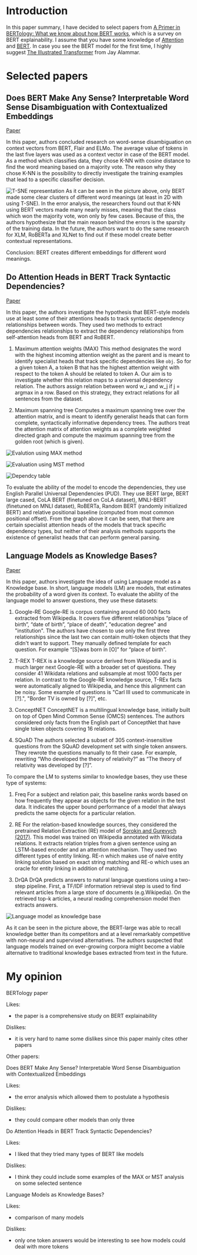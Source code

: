 # Introduction

In this paper summary, I have decided to select papers from [A Primer in BERTology: What we know about how BERT works](https://arxiv.org/abs/2002.12327), which is a survey on BERT explainability. I assume that you have some knowledge of [Attention](https://arxiv.org/abs/1706.03762) and [BERT](https://arxiv.org/abs/1810.04805). In case you see the BERT model for the first time, I highly suggest [The Illustrated Transformer](https://jalammar.github.io/illustrated-transformer/) from Jay Alammar.

# Selected papers

## Does BERT Make Any Sense? Interpretable Word Sense Disambiguation with Contextualized Embeddings
[Paper](https://arxiv.org/abs/1909.10430)

In this paper, authors concluded research on word-sense disambiguation on context vectors from BERT, Flair and ELMo. The average value of tokens in the last five layers was used as a context vector in case of the BERT model. As a method which classifies data, they chose K-NN with cosine distance to find the word meaning based on a majority vote. The reason why they chose K-NN is the possibility to directly investigate the training examples that lead to a specific classifier decision.

![T-SNE representation](img/context_vectors.png)
As it can be seen in the picture above, only BERT made some clear clusters of different word meanings (at least in 2D with using T-SNE). In the error analysis, the researchers found out that K-NN using BERT vectors made many nearly misses, meaning that the class which won the majority vote, won only by few cases. Because of this, the authors hypothesize that the main reason behind the errors is the sparsity of the training data. In the future, the authors want to do the same research for XLM, RoBERTa and XLNet to find out if these model create better contextual representations.

Conclusion:
BERT creates different embeddings for different word meanings.

## Do Attention Heads in BERT Track Syntactic Dependencies?
[Paper](https://arxiv.org/abs/1911.12246)

In this paper, the authors investigate the hypothesis that BERT-style models use at least some of their attentions heads to track syntactic dependency relationships between words. They used two methods to extract dependencies relationships to extract the dependency relationships from self-attention heads from BERT and RoBERT. 

1. Maximum attention weights (MAX)
This method designates the word with the highest incoming attention weight as the parent and is meant to identify specialist heads that track specific dependencies like `obj`. So for a given token A, a token B that has the highest attention weight with respect to the token A should be related to token A. Our aim is to investigate whether this relation maps to a universal dependency relation. The authors assign relation between word w_i and w_j if j = argmax in a row. Based on this strategy, they extract relations for all sentences from the dataset. 

2. Maximum spanning tree
Computes a maximum spanning tree over the attention matrix, and is meant to identify generalist heads that can form complete, syntactically informative dependency trees. The authors treat the attention matrix of attention weights as a complete weighted directed graph and compute the maximum spanning tree from the golden root (which is given). 

![Evalution using MAX method](img/max_dependency.png)

![Evaluation using MST method](img/mst_method.png)

![Dependcy table](img/dependency_table.png)


To evaluate the ability of the model to encode the dependencies, they use English Parallel Universal Dependencies (PUD). They use BERT large, BERT large cased, CoLA BERT (finetuned on CoLA dataset), MNLI-BERT (finetuned on MNLI dataset), RoBERTa, Random BERT (randomly initialized BERT) and relative positional baseline (computed from most common positional offset). From the graph above it can be seen, that there are certain specialist attention heads of the models that track specific dependency types, but neither of their analysis methods supports the existence of generalist heads that can perform general parsing.

## Language Models as Knowledge Bases?
[Paper](https://arxiv.org/abs/1909.01066)

In this paper, authors investigate the idea of using Language model as a Knowledge base. In short, language models (LM) are models, that estimates the probability of a word given its context. To evaluate the ability of the language model to answer questions, they use these datasets:

1. Google-RE
Google-RE is corpus containing around 60 000 facts extracted from Wikipedia. It covers five different relationships “place of birth”, “date of birth”, “place of death”, "education degree" and "institution". The authors have chosen to use only the first three relationships since the last two can contain multi-token objects that they didn't want to support. They manually defined template for each question. For example “[S]was born in [O]” for “place of birth”. 

2. T-REX
T-REX is a knowledge source derived from Wikipedia and is much larger next Google-RE with a broader set of questions. They consider 41 Wikidata relations and subsample at most 1000 facts per relation. In contrast to the Google-RE knowledge source, T-REx facts were automatically aligned to Wikipedia, and hence this alignment can be noisy. Some example of questions is "Carl III used to communicate in [?].", "Border TV is owned by [?]", etc.

3. ConceptNET
ConceptNET is a multilingual knowledge base, initially built on top of Open Mind Common Sense (OMCS) sentences. The authors considered only facts from the English part of ConceptNet that have single token objects covering 16 relations. 

4. SQuAD
The authors selected a subset of 305 context-insensitive questions from the SQuAD development set with single token answers. They rewrote the questions manually to fit their case. For example, rewriting “Who developed the theory of relativity?” as “The theory of relativity was developed by [?]”.

To compare the LM to systems similar to knowledge bases, they use these type of systems:

1. Freq
For a subject and relation pair, this baseline ranks words based on how frequently they appear as objects for the given relation in the test data. It indicates the upper bound performance of a model that always predicts the same objects for a particular relation.

2. RE
For the relation-based knowledge sources, they considered the pretrained Relation Extraction (RE) model of  [Sorokin and Gurevych (2017)](https://www.aclweb.org/anthology/D17-1188/). This model was trained on Wikipedia annotated with Wikidata relations. It extracts relation triples from a given sentence using an LSTM-based encoder and an attention mechanism. They used two different types of entity linking. RE-n which makes use of naive entity linking solution based on exact string matching and RE-o which uses an oracle for entity linking in addition of matching.

3. DrQA
DrQA predicts answers to natural language questions using a two-step pipeline. First, a TF/IDF information retrieval step is used to find relevant articles from a large store of documents (e.g.Wikipedia). On the retrieved top-k articles, a neural reading comprehension model then extracts answers. 

![Language model as knowledge base](img/lm_as_kb.png)

As it can be seen in the picture above, the BERT-large was able to recall knowledge better than its competitors and at a level remarkably competitive with non-neural and supervised alternatives. The authors suspected that language models trained on ever-growing corpora might become a viable alternative to traditional knowledge bases extracted from text in the future. 

# My opinion
BERTology paper

Likes:
- the paper is a comprehensive study on BERT explainability 

Dislikes:
- it is very hard to name some dislikes since this paper mainly cites other papers

Other papers:

Does BERT Make Any Sense? Interpretable Word Sense Disambiguation with Contextualized Embeddings

Likes:
- the error analysis which allowed them to postulate a hypothesis

Dislikes:
- they could compare other models than only three

Do Attention Heads in BERT Track Syntactic Dependencies?

Likes:
- I liked that they tried many types of BERT like models

Dislikes:
- I think they could include some examples of the MAX or MST analysis on some selected sentence

Language Models as Knowledge Bases?

Likes:
- comparison of many models

Dislikes:
- only one token answers would be interesting to see how models could deal with more tokens